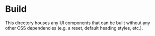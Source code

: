 # Build

This directory houses any UI components that can be built without any other CSS
dependencies (e.g. a reset, default heading styles, etc.).

